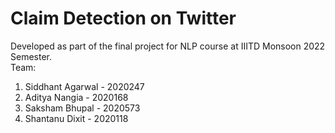 # Claim Detection on Twitter
Developed as part of the final project for NLP course at IIITD Monsoon 2022 Semester.  
Team:
1. Siddhant Agarwal - 2020247
2. Aditya Nangia - 2020168
3. Saksham Bhupal - 2020573
4. Shantanu Dixit - 2020118
